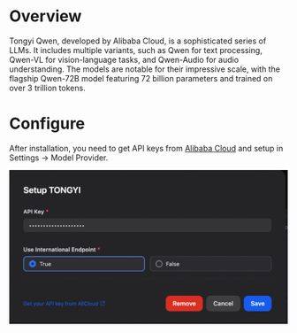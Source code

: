 # Overview
Tongyi Qwen, developed by Alibaba Cloud, is a sophisticated series of LLMs. It includes multiple variants, such as Qwen for text processing, Qwen-VL for vision-language tasks, and Qwen-Audio for audio understanding. The models are notable for their impressive scale, with the flagship Qwen-72B model featuring 72 billion parameters and trained on over 3 trillion tokens.

# Configure
After installation, you need to get API keys from [Alibaba Cloud](https://bailian.console.aliyun.com/?apiKey=1#/api-key) and setup in Settings -> Model Provider.

![](_assets/tongyi_latest.png)
